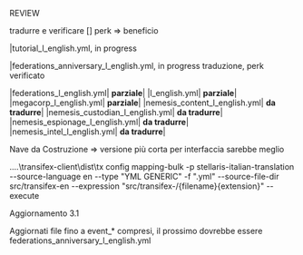 REVIEW

tradurre e verificare [] perk => beneficio

|tutorial_l_english.yml, in progress

|federations_anniversary_l_english.yml, in progress traduzione, perk verificato

|federations_l_english.yml| **parziale**|
|l_english.yml| **parziale**|
|megacorp_l_english.yml| **parziale**|
|nemesis_content_l_english.yml| **da tradurre**|
|nemesis_custodian_l_english.yml| **da tradurre**|
|nemesis_espionage_l_english.yml| **da tradurre**|
|nemesis_intel_l_english.yml| **da tradurre**|


Nave da Costruzione => versione più corta per interfaccia sarebbe meglio



..\..\transifex-client\dist\tx config mapping-bulk -p stellaris-italian-translation --source-language en --type "YML GENERIC" -f ".yml" --source-file-dir src/transifex-en --expression "src/transifex-<lang>/{filename}{extension}" --execute




Aggiornamento 3.1

Aggiornati file fino a event_* compresi, il prossimo dovrebbe essere federations_anniversary_l_english.yml